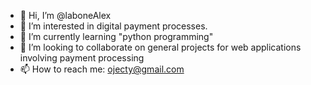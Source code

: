 - 👋 Hi, I’m @laboneAlex
- 👀 I’m interested in digital payment processes.
- 🌱 I’m currently learning "python programming"
- 💞️ I’m looking to collaborate on general projects for web applications involving payment processing
- 📫 How to reach me: ojecty@gmail.com

<!---
laboneAlex/laboneAlex is a ✨ special ✨ repository because its `README.md` (this file) appears on your GitHub profile.
You can click the Preview link to take a look at your changes.
--->
